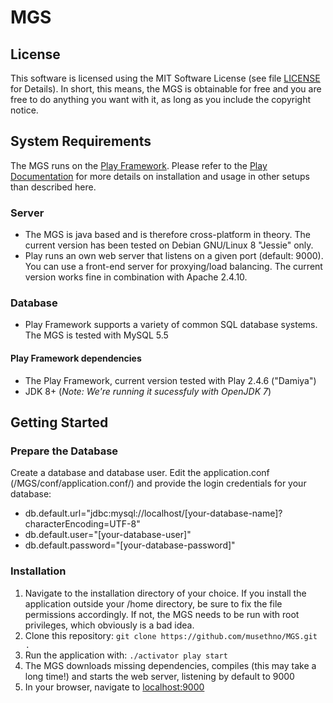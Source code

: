 # MGS
## License
This software is licensed using the MIT Software License (see file [LICENSE](https://github.com/musethno/MGS/blob/master/LICENSE) for Details). In short, this means, the MGS is obtainable for free and you are free to do anything you want with it, as long as you include the copyright notice.

## System Requirements
The MGS runs on the [Play Framework](https://www.playframework.com/). Please refer to the [Play Documentation](https://www.playframework.com/documentation/2.4.x/Home) for more details on installation and usage in other setups than described here.

### Server
- The MGS is java based and is therefore cross-platform in theory. The current version has been tested on Debian GNU/Linux 8 "Jessie" only.
- Play runs an own web server that listens on a given port (default: 9000). You can use a front-end server for proxying/load balancing. The current version works fine in combination with Apache 2.4.10.
 
### Database
- Play Framework supports a variety of common SQL database systems. The MGS is tested with MySQL 5.5

#### Play Framework dependencies
- The Play Framework, current version tested with Play 2.4.6 ("Damiya")
- JDK 8+ (_Note: We're running it sucessfuly with OpenJDK 7_)

## Getting Started
### Prepare the Database
Create a database and database user. Edit the application.conf (/MGS/conf/application.conf/) and provide the login credentials for your database:

- db.default.url="jdbc:mysql://localhost/[your-database-name]?characterEncoding=UTF-8"
- db.default.user="[your-database-user]"
- db.default.password="[your-database-password]"

### Installation
1. Navigate to the installation directory of your choice. If you install the application outside your /home directory, be sure to fix the file permissions accordingly. If not, the MGS needs to be run with root privileges, which obviously is a bad idea.
2. Clone this repository: ```git clone https://github.com/musethno/MGS.git .```
3. Run the application with: ```./activator play start```
4. The MGS downloads missing dependencies, compiles (this may take a long time!) and starts the web server, listening by default to 9000
5. In your browser, navigate to [localhost:9000](http://localhost:9000)
